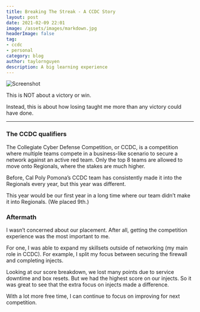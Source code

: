 ```yaml
---
title: Breaking The Streak - A CCDC Story
layout: post
date: 2021-02-09 22:01
image: /assets/images/markdown.jpg
headerImage: false
tag:
- ccdc
- personal
category: blog
author: taylornguyen
description: A big learning experience
---
```


![Screenshot](https://pbs.twimg.com/media/Eto4ErRUYAAaRSf?format=png&name=medium)

This is NOT about a victory or win.

Instead, this is about how losing taught me more than any victory could have done.

---

### The CCDC qualifiers

The Collegiate Cyber Defense Competition, or CCDC, is a competition where multiple teams compete in a business-like scenario to secure a network against an active red team. Only the top 8 teams are allowed to move onto Regionals, where the stakes are much higher.

Before, Cal Poly Pomona’s CCDC team has consistently made it into the Regionals every year, but this year was different.

This year would be our first year in a long time where our team didn’t make it into Regionals. (We placed 9th.)

### Aftermath

I wasn’t concerned about our placement. After all, getting the competition experience was the most important to me.

For one, I was able to expand my skillsets outside of networking (my main role in CCDC). For example, I split my focus between securing the firewall and completing injects.

Looking at our score breakdown, we lost many points due to service downtime and box resets. But we had the highest score on our injects. So it was great to see that the extra focus on injects made a difference.

With a lot more free time, I can continue to focus on improving for next competition.
